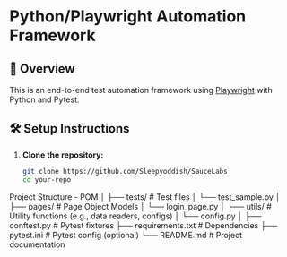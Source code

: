 # Python/Playwright Automation Framework

## 📌 Overview
This is an end-to-end test automation framework using [Playwright](https://playwright.dev/python/) with Python and Pytest.

## 🛠️ Setup Instructions

1. **Clone the repository:**
   ```bash
   git clone https://github.com/Sleepyoddish/SauceLabs
   cd your-repo

Project Structure - POM
│
├── tests/                  # Test files
│   └── test_sample.py
│
├── pages/                  # Page Object Models
│   └── login_page.py
│
├── utils/                  # Utility functions (e.g., data readers, configs)
│   └── config.py
│
├── conftest.py             # Pytest fixtures
├── requirements.txt        # Dependencies
├── pytest.ini              # Pytest config (optional)
└── README.md               # Project documentation